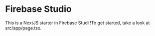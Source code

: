 # Firebase Studio

This is a NextJS starter in Firebase Studi
!To get started, take a look at src/app/page.tsx.
